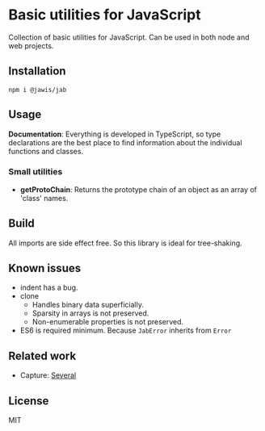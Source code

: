 # Basic utilities for JavaScript

Collection of basic utilities for JavaScript. Can be used in both node and web
projects.

## Installation

```
npm i @jawis/jab
```

## Usage

**Documentation**: Everything is developed in TypeScript, so type declarations
are the best place to find information about the individual functions and
classes.

### Small utilities

- **getProtoChain**: Returns the prototype chain of an object as an array of
  'class' names.

## Build

All imports are side effect free. So this library is ideal for tree-shaking.

## Known issues

- indent has a bug.
- clone
  - Handles binary data superficially.
  - Sparsity in arrays is not preserved.
  - Non-enumerable properties is not preserved.
- ES6 is required minimum. Because `JabError` inherits from `Error`

## Related work

- Capture:
  [Several](https://npmtrends.com/@stdlib/utils-native-class-vs-arson-vs-error-to-json-vs-lave-vs-serialize-error-vs-serialize-javascript-vs-uneval)

## License

MIT
